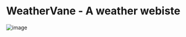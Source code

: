 # WeatherVane - A weather webiste 

![image](https://user-images.githubusercontent.com/115419831/227271665-61a1b52b-182f-4712-b551-e2ea15fee70b.png)

